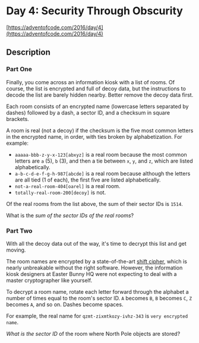 # Day 4: Security Through Obscurity

[https://adventofcode.com/2016/day/4](https://adventofcode.com/2016/day/4)

## Description

### Part One

Finally, you come across an information kiosk with a list of rooms. Of course,
the list is encrypted and full of decoy data, but the instructions to decode the
list are barely hidden nearby. Better remove the decoy data first.

Each room consists of an encrypted name (lowercase letters separated by dashes)
followed by a dash, a sector ID, and a checksum in square brackets.

A room is real (not a decoy) if the checksum is the five most common letters in
the encrypted name, in order, with ties broken by alphabetization. For example:

- `aaaaa-bbb-z-y-x-123[abxyz]` is a real room because the most common letters
  are `a` (5), `b` (3), and then a tie between `x`, `y`, and `z`, which are
  listed alphabetically.
- `a-b-c-d-e-f-g-h-987[abcde]` is a real room because although the letters are
  all tied (1 of each), the first five are listed alphabetically.
- `not-a-real-room-404[oarel]` is a real room.
- `totally-real-room-200[decoy]` is not.

Of the real rooms from the list above, the sum of their sector IDs is `1514`.

What is the _sum of the sector IDs of the real rooms_?

### Part Two

With all the decoy data out of the way, it's time to decrypt this list and get
moving.

The room names are encrypted by a state-of-the-art
[shift cipher](https://en.wikipedia.org/wiki/Caesar_cipher), which is nearly
unbreakable without <span title="...or, like, half of a napkin.">the right
software</span>. However, the information kiosk designers at Easter Bunny HQ
were not expecting to deal with a master cryptographer like yourself.

To decrypt a room name, rotate each letter forward through the alphabet a number
of times equal to the room's sector ID. `A` becomes `B`, `B` becomes `C`, `Z`
becomes `A`, and so on. Dashes become spaces.

For example, the real name for `qzmt-zixmtkozy-ivhz-343` is
`very encrypted name`.

_What is the sector ID_ of the room where North Pole objects are stored?
